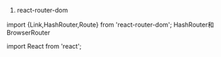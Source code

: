 1. react-router-dom

import {Link,HashRouter,Route} from 'react-router-dom';
HashRouter和BrowserRouter
<Link to='/home'></Link>

<BrowserRouter>
  <Route path='/about'/>
</RowserRouter>

import React from 'react';